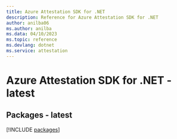 ```yaml
---
title: Azure Attestation SDK for .NET
description: Reference for Azure Attestation SDK for .NET
author: anilba06
ms.author: anilba
ms.data: 04/10/2023
ms.topic: reference
ms.devlang: dotnet
ms.service: attestation
---
```

# Azure Attestation SDK for .NET - latest
## Packages - latest
[!INCLUDE [packages](attestation-index.md)]